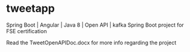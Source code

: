 # tweetapp
Spring Boot | Angular | Java 8 | Open API | kafka
Spring Boot project for FSE certification


Read the TweetOpenAPIDoc.docx for more info regarding the project
